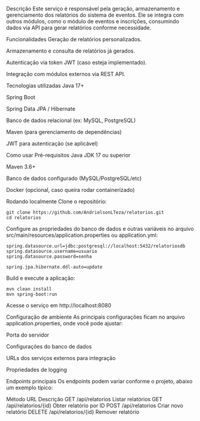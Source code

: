 Descrição
Este serviço é responsável pela geração, armazenamento e gerenciamento dos relatórios do sistema de eventos. Ele se integra com outros módulos, como o módulo de eventos e inscrições, consumindo dados via API para gerar relatórios conforme necessidade.

Funcionalidades
Geração de relatórios personalizados.

Armazenamento e consulta de relatórios já gerados.

Autenticação via token JWT (caso esteja implementado).

Integração com módulos externos via REST API.

Tecnologias utilizadas
Java 17+

Spring Boot

Spring Data JPA / Hibernate

Banco de dados relacional (ex: MySQL, PostgreSQL)

Maven (para gerenciamento de dependências)

JWT para autenticação (se aplicável)

Como usar
Pré-requisitos
Java JDK 17 ou superior

Maven 3.6+

Banco de dados configurado (MySQL/PostgreSQL/etc)

Docker (opcional, caso queira rodar containerizado)

Rodando localmente
Clone o repositório:
```
git clone https://github.com/AndrielsonLTeza/relatorios.git
cd relatorios
```

Configure as propriedades do banco de dados e outras variáveis no arquivo src/main/resources/application.properties ou application.yml:
```
spring.datasource.url=jdbc:postgresql://localhost:5432/relatoriosdb
spring.datasource.username=usuario
spring.datasource.password=senha

spring.jpa.hibernate.ddl-auto=update
```
Build e execute a aplicação:

```
mvn clean install
mvn spring-boot:run
```
Acesse o serviço em http://localhost:8080

Configuração de ambiente
As principais configurações ficam no arquivo application.properties, onde você pode ajustar:

Porta do servidor

Configurações do banco de dados

URLs dos serviços externos para integração

Propriedades de logging

Endpoints principais
Os endpoints podem variar conforme o projeto, abaixo um exemplo típico:

Método	URL	Descrição
GET	/api/relatorios	Listar relatórios
GET	/api/relatorios/{id}	Obter relatório por ID
POST	/api/relatorios	Criar novo relatório
DELETE	/api/relatorios/{id}	Remover relatório

